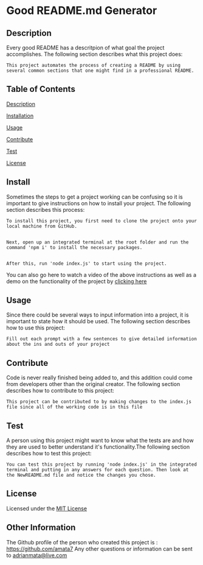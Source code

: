 # Good README.md Generator

## Description

Every good README has a descritpion of what goal the project accomplishes. The following section describes what this project does:

    This project automates the process of creating a README by using several common sections that one might find in a professional README.

## Table of Contents

[Description](#description)

[Installation](#install)

[Usage](#usage)

[Contribute](#contribute)

[Test](#test)

[License](#license)

## Install

Sometimes the steps to get a project working can be confusing so it is important to give instructions on how to install your project. The following section describes this process:

    To install this project, you first need to clone the project onto your local machine from GitHub.


    Next, open up an integrated terminal at the root folder and run the command 'npm i' to install the necessary packages.


    After this, run 'node index.js' to start using the project.

You can also go here to watch a video of the above instructions as well as a demo on the functionality of the project by [clicking here](https://drive.google.com/file/d/1lMDYiioR_7RbpdKU8arbqaTzL-9rxBId/view?usp=sharing)

## Usage

Since there could be several ways to input information into a project, it is important to state how it should be used. The following section describes how to use this project:

    Fill out each prompt with a few sentences to give detailed information about the ins and outs of your project

## Contribute

Code is never really finished being added to, and this addition could come from developers other than the original creator. The following section describes how to contribute to this project:

    This project can be contributed to by making changes to the index.js file since all of the working code is in this file

## Test

A person using this project might want to know what the tests are and how they are used to better understand it's functionality.The following section describes how to test this project:

    You can test this project by running 'node index.js' in the integrated terminal and putting in any answers for each question. Then look at the NewREADME.md file and notice the changes you chose.

## License

Licensed under the [MIT License](LICENSE)

## Other Information

The Github profile of the person who created this project is : https://github.com/amata7
Any other questions or information can be sent to adrianmata@live.com
